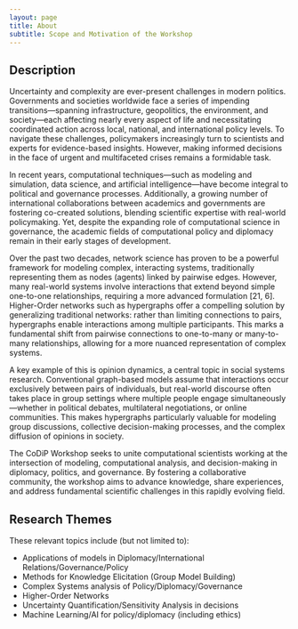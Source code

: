 ```yaml
---
layout: page
title: About
subtitle: Scope and Motivation of the Workshop
---
```


## Description 

Uncertainty and complexity are ever-present challenges in modern politics. Governments and societies worldwide face a series of impending transitions—spanning infrastructure, geopolitics, the environment, and society—each affecting nearly every aspect of life and necessitating coordinated action across local, national, and international policy levels. To navigate these challenges, policymakers increasingly turn to scientists and experts for evidence-based insights. However, making informed decisions in the face of urgent and multifaceted crises remains a formidable task.

In recent years, computational techniques—such as modeling and simulation, data science, and artificial intelligence—have become integral to political and governance processes. Additionally, a growing number of international collaborations between academics and governments are fostering co-created solutions, blending scientific expertise with real-world policymaking. Yet, despite the expanding role of computational science in governance, the academic fields of computational policy and diplomacy remain in their early stages of development.

Over the past two decades, network science has proven to be a powerful framework for modeling complex, interacting systems, traditionally representing them as nodes (agents) linked by pairwise edges. However, many real-world systems involve interactions that extend beyond simple one-to-one relationships, requiring a more advanced formulation [21, 6]. Higher-Order networks such as hypergraphs offer a compelling solution by generalizing traditional networks: rather than limiting connections to pairs, hypergraphs enable interactions among multiple participants. This marks a fundamental shift from pairwise connections to one-to-many or many-to-many relationships, allowing for a more nuanced representation of complex systems.

A key example of this is opinion dynamics, a central topic in social systems research. Conventional graph-based models assume that interactions occur exclusively between pairs of individuals, but real-world discourse often takes place in group settings where multiple people engage simultaneously—whether in political debates, multilateral negotiations, or online communities. This makes hypergraphs particularly valuable for modeling group discussions, collective decision-making processes, and the complex diffusion of opinions in society.

The CoDiP Workshop seeks to unite computational scientists working at the intersection of modeling, computational analysis, and decision-making in diplomacy, politics, and governance. By fostering a collaborative community, the workshop aims to advance knowledge, share experiences, and address fundamental scientific challenges in this rapidly evolving field.


## Research Themes

These relevant topics include (but not limited to):
	
- Applications of models in Diplomacy/International Relations/Governance/Policy
- Methods for Knowledge Elicitation (Group Model Building)
- Complex Systems analysis of Policy/Diplomacy/Governance
- Higher-Order Networks
- Uncertainty Quantification/Sensitivity Analysis in decisions
- Machine Learning/AI for policy/diplomacy (including ethics)

